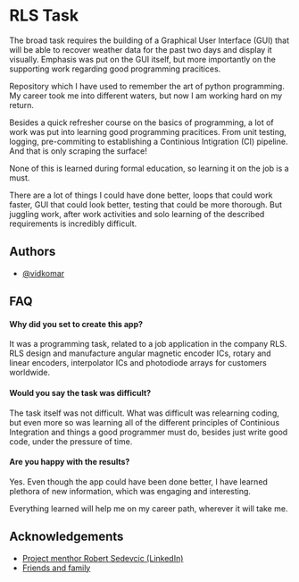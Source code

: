 
# RLS Task

The broad task requires the building of a Graphical User Interface (GUI) that will be able to recover weather data for the past two days and display it visually. Emphasis was put on the GUI itself, but more importantly on the supporting work regarding good programming pracitices.

Repository which I have used to remember the art of python programming. My career took me into different waters, but now I am working hard on my return.

Besides a quick refresher course on the basics of programming, a lot of work was put into learning good programming pracitices. From unit testing, logging, pre-commiting to establishing a Continious Intigration (CI) pipeline. And that is only scraping the surface!

None of this is learned during formal education, so learning it on the job is a must.

There are a lot of things I could have done better, loops that could work faster, GUI that could look better, testing that could be more thorough. But juggling work, after work activities and solo learning of the described requirements is incredibly difficult.


## Authors

- [@vidkomar](https://www.github.com/vidkomar)


## FAQ

#### Why did you set to create this app?

It was a programming task, related to a job application in the company RLS.
RLS design and manufacture angular magnetic encoder ICs, rotary and linear encoders, interpolator ICs and photodiode arrays for customers worldwide.

#### Would you say the task was difficult?

The task itself was not difficult. What was difficult was relearning coding, but even more so was learning all of the different principles of Continious Integration and things a good programmer must do, besides just write good code, under the pressure of time.

#### Are you happy with the results?

Yes. Even though the app could have been done better, I have learned plethora of new information, which was engaging and interesting.

Everything learned will help me on my career path, wherever it will take me.


## Acknowledgements

 - [Project menthor Robert Sedevcic (LinkedIn)](https://www.linkedin.com/in/robert-sedevcic-6482289/)
 - [Friends and family](https://youtu.be/0AIlz08fZos)


